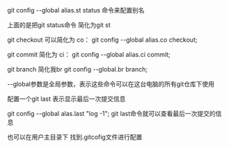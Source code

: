 git config --global alias.st status 命令来配置别名

上面的是把git status命令 简化为git st

git checkout 可以简化为 co：
git config --global alias.co checkout;

git commit 简化为 ci：
git config --global alias.ci commit;

git branch 简化我br
git config --global.br branch;

--global参数是全局参数，表示这些命令可以在这台电脑的所有git仓库下使用

配置一个git last 表示显示最后一次提交信息

git config --global alas.last "log -1"; 
git last命令就可以查看最后一次提交的信息

也可以在用户主目录下 找到.gitcofig文件进行配置

